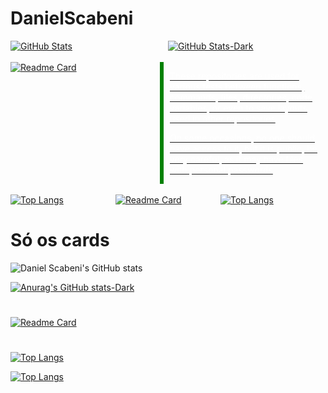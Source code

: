 # DanielScabeni

<div class="container">
  <div class="card">
    <a href="https://github.com/DanielScabeni">
      <img src="https://github-readme-stats.vercel.app/api?username=DanielScabeni&show_icons=true&theme=chartreuse-dark" alt="GitHub Stats">
    </a>
  </div>
  <div class="card">
    <a href="https://github.com/DanielScabeni">
      <img src="https://github-readme-stats.vercel.app/api?username=DanielScabeni&show_icons=true&theme=dark#gh-dark-mode-only" alt="GitHub Stats-Dark">
    </a>
  </div>
</div>

<br>

<div class="container">
  <div class="card" style="border-right: 6px solid green;">
    <a href="https://github.com/DanielScabeni/Random-Things">
      <img src="https://github-readme-stats.vercel.app/api/pin/?username=DanielScabeni&repo=Random-Things" alt="Readme Card">
    </a>
  </div>
  <div class="card">
    <a href="https://github.com/DanielScabeni/Random-Things">
      <p style="color: white;">These repositories are used for various tests between functions, commands, files, directories, code variables, or even to save layouts used in other repositories</p>
      <p style="color: white;">On some occasions, no one should have access to it, but it is public, be very careful, as it may have files with personal passwords</p>
    </a>
  </div>
</div>

<br>

<div class="container">
  <div class="card">
    <a href="https://github.com/DanielScabeni">
      <img src="https://github-readme-stats.vercel.app/api/top-langs/?username=DanielScabeni&layout=donut-vertical" alt="Top Langs">
    </a>
  </div>
  <div class="card">
    <a href="https://github.com/DanielScabeni">
      <img src="https://github-readme-stats.vercel.app/api/top-langs/?username=DanielScabeni&langs_count=8)](https://github.com/DanielScabeni" alt="Readme Card">
    </a>
  </div>
  <div class="card">
    <a href="https://github.com/DanielScabeni">
      <img src="https://github-readme-stats.vercel.app/api/top-langs/?username=DanielScabeni&layout=pie" alt="Top Langs">
    </a>
  </div>
</div>

<style>
.container {
  display: flex;
}

.card {
  flex: 1;
  margin-right: 10px;
}
</style>

# Só os cards


![Daniel Scabeni's GitHub stats](https://github-readme-stats.vercel.app/api?username=DanielScabeni&show_icons=true&theme=chartreuse-dark)


[![Anurag's GitHub stats-Dark](https://github-readme-stats.vercel.app/api?username=DanielScabeni&show_icons=true&theme=dark#gh-dark-mode-only)](https://github.com/DanielScabeni)

#

[![Readme Card](https://github-readme-stats.vercel.app/api/pin/?username=DanielScabeni&repo=Random-Things)](https://github.com/DanielScabeni/Random-Things)

#

[![Top Langs](https://github-readme-stats.vercel.app/api/top-langs/?username=DanielScabeni&layout=donut-vertical)](https://github.com/DanielScabeni)

[![Top Langs](https://github-readme-stats.vercel.app/api/top-langs/?username=DanielScabeni&langs_count=8)](https://github.com/DanielScabeni)


